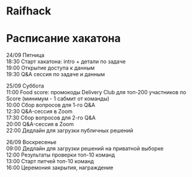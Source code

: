 # Raifhack  
  
# Расписание хакатона  
24/09 Пятница  
18:30 Старт хакатона: intro + детали по задаче  
19:00 Открытие доступа к данным  
19:30 Q&A сессия по задаче и данным  
  
25/09 Суббота  
11:00 Food score: промокоды Delivery Club для топ-200 участников по Score (минимум - 1 сабмит от команды)  
10:00 Сбор вопросов для 1-го Q&A  
12:30 Q&A-сессия в Zoom  
17:30 Сбор вопросов для 2-го Q&A  
20:00 Q&A-сессия в Zoom  
22:00 Дедлайн для загрузки публичных решений  
  
26/09 Воскресенье  
09:00 Дедлайн для загрузки решений на приватной выборке  
12:00 Результаты проверки топ-10 команд  
13:00 Старт питчей топ-10 команд  
16:00 Церемония закрытия, награждение  
  